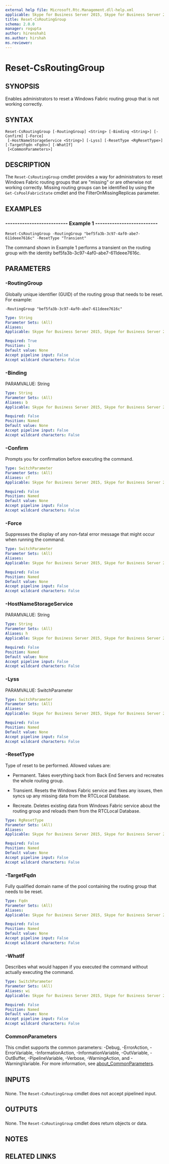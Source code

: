 ```yaml
---
external help file: Microsoft.Rtc.Management.dll-help.xml
applicable: Skype for Business Server 2015, Skype for Business Server 2019
title: Reset-CsRoutingGroup
schema: 2.0.0
manager: rogupta
author: hirenshah1
ms.author: hirshah
ms.reviewer:
---
```


# Reset-CsRoutingGroup

## SYNOPSIS
Enables administrators to reset a Windows Fabric routing group that is not working correctly.

## SYNTAX

```
Reset-CsRoutingGroup [-RoutingGroup] <String> [-Binding <String>] [-Confirm] [-Force]
 [-HostNameStorageService <String>] [-Lyss] [-ResetType <RgResetType>] [-TargetFqdn <Fqdn>] [-WhatIf]
 [<CommonParameters>]
```

## DESCRIPTION
The `Reset-CsRoutingGroup` cmdlet provides a way for administrators to reset Windows Fabric routing groups that are "missing" or are otherwise not working correctly.
Missing routing groups can be identified by using the `Get-CsPoolFabricState` cmdlet and the FilterOnMissingReplicas parameter.

## EXAMPLES

### -------------------------- Example 1 --------------------------
```
Reset-CsRoutingGroup -RoutingGroup "bef5fa3b-3c97-4af0-abe7-611deee7616c" -ResetType "Transient"
```

The command shown in Example 1 performs a transient on the routing group with the identity bef5fa3b-3c97-4af0-abe7-611deee7616c.


## PARAMETERS

### -RoutingGroup
Globally unique identifier (GUID) of the routing group that needs to be reset.
For example:

`-RoutingGroup "bef5fa3b-3c97-4af0-abe7-611deee7616c"`

```yaml
Type: String
Parameter Sets: (All)
Aliases: 
Applicable: Skype for Business Server 2015, Skype for Business Server 2019

Required: True
Position: 1
Default value: None
Accept pipeline input: False
Accept wildcard characters: False
```

### -Binding
PARAMVALUE: String

```yaml
Type: String
Parameter Sets: (All)
Aliases: b
Applicable: Skype for Business Server 2015, Skype for Business Server 2019

Required: False
Position: Named
Default value: None
Accept pipeline input: False
Accept wildcard characters: False
```

### -Confirm
Prompts you for confirmation before executing the command.

```yaml
Type: SwitchParameter
Parameter Sets: (All)
Aliases: cf
Applicable: Skype for Business Server 2015, Skype for Business Server 2019

Required: False
Position: Named
Default value: None
Accept pipeline input: False
Accept wildcard characters: False
```

### -Force
Suppresses the display of any non-fatal error message that might occur when running the command.

```yaml
Type: SwitchParameter
Parameter Sets: (All)
Aliases: 
Applicable: Skype for Business Server 2015, Skype for Business Server 2019

Required: False
Position: Named
Default value: None
Accept pipeline input: False
Accept wildcard characters: False
```

### -HostNameStorageService
PARAMVALUE: String

```yaml
Type: String
Parameter Sets: (All)
Aliases: h
Applicable: Skype for Business Server 2015, Skype for Business Server 2019

Required: False
Position: Named
Default value: None
Accept pipeline input: False
Accept wildcard characters: False
```

### -Lyss
PARAMVALUE: SwitchParameter

```yaml
Type: SwitchParameter
Parameter Sets: (All)
Aliases: 
Applicable: Skype for Business Server 2015, Skype for Business Server 2019

Required: False
Position: Named
Default value: None
Accept pipeline input: False
Accept wildcard characters: False
```

### -ResetType
Type of reset to be performed.
Allowed values are:

- Permanent. Takes everything back from Back End Servers and recreates the whole routing group.

- Transient. Resets the Windows Fabric service and fixes any issues, then syncs up any missing data from the RTCLocal Database.

- Recreate. Deletes existing data from Windows Fabric service about the routing group and reloads them from the RTCLocal Database.

```yaml
Type: RgResetType
Parameter Sets: (All)
Aliases: 
Applicable: Skype for Business Server 2015, Skype for Business Server 2019

Required: False
Position: Named
Default value: None
Accept pipeline input: False
Accept wildcard characters: False
```

### -TargetFqdn
Fully qualified domain name of the pool containing the routing group that needs to be reset.

```yaml
Type: Fqdn
Parameter Sets: (All)
Aliases: 
Applicable: Skype for Business Server 2015, Skype for Business Server 2019

Required: False
Position: Named
Default value: None
Accept pipeline input: False
Accept wildcard characters: False
```

### -WhatIf
Describes what would happen if you executed the command without actually executing the command.

```yaml
Type: SwitchParameter
Parameter Sets: (All)
Aliases: wi
Applicable: Skype for Business Server 2015, Skype for Business Server 2019

Required: False
Position: Named
Default value: None
Accept pipeline input: False
Accept wildcard characters: False
```

### CommonParameters
This cmdlet supports the common parameters: -Debug, -ErrorAction, -ErrorVariable, -InformationAction, -InformationVariable, -OutVariable, -OutBuffer, -PipelineVariable, -Verbose, -WarningAction, and -WarningVariable. For more information, see [about_CommonParameters](https://go.microsoft.com/fwlink/?LinkID=113216).

## INPUTS

###  
None.
The `Reset-CsRoutingGroup` cmdlet does not accept pipelined input.

## OUTPUTS

###  
None.
The `Reset-CsRoutingGroup` cmdlet does return objects or data.

## NOTES

## RELATED LINKS

